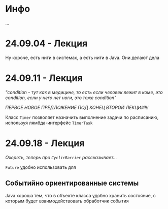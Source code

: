 # Инфо
...

# 24.09.04 - Лекция
Ну короче, есть нити в системах, а есть нити в Java. Они делают дела

# 24.09.11 - Лекция
*"condition - тут как в медицине, то есть если человек лежит в коме, это condition, если у него нет ноги, это тоже condition"*

*ПЕРВОЕ НОВОЕ ПРЕДЛОЖЕНИЕ ПОД КОНЕЦ ВТОРОЙ ЛЕКЦИИ!!!*

Класс `Timer` позволяет назначить выполнение задачи по расписанию, используя лямбда-интерфейс `TimerTask`

# 24.09.18 - Лекция
*Охереть, теперь про `CyclicBarrier` рассказывает...*

`Future` удобно использовать для 

## Событийно ориентированные системы
Java хороша тем, что в объекте класса удобно хранить состояние, с которым будет взаимодействовать обработчик события